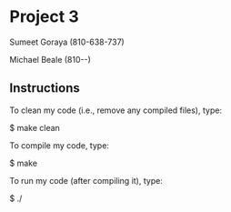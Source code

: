 # Project 3

Sumeet Goraya (810-638-737)

Michael Beale (810--)

## Instructions

To clean my code (i.e., remove any compiled files), type:


$ make clean


To compile my code, type:


$ make


To run my code (after compiling it), type:


$ ./
